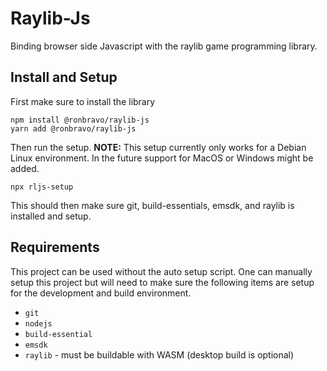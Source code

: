 # Raylib-Js

Binding browser side Javascript with the raylib game programming library.

## Install and Setup

First make sure to install the library

```
npm install @ronbravo/raylib-js
yarn add @ronbravo/raylib-js
```

Then run the setup. **NOTE:** This setup currently only works for a Debian Linux environment. In the future support for MacOS or Windows might be added.

```
npx rljs-setup
```

This should then make sure git, build-essentials, emsdk, and raylib is installed and setup.

## Requirements

This project can be used without the auto setup script. One can manually setup this project but will need to make sure the following items are setup for the development and build environment.

* `git`
* `nodejs`
* `build-essential`
* `emsdk`
* `raylib` - must be buildable with WASM (desktop build is optional)
